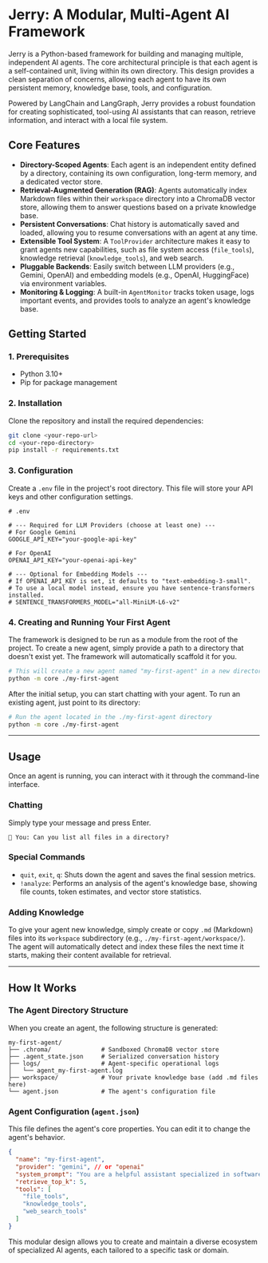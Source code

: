 # Jerry: A Modular, Multi-Agent AI Framework

Jerry is a Python-based framework for building and managing multiple, independent AI agents. The core architectural principle is that each agent is a self-contained unit, living within its own directory. This design provides a clean separation of concerns, allowing each agent to have its own persistent memory, knowledge base, tools, and configuration.

Powered by LangChain and LangGraph, Jerry provides a robust foundation for creating sophisticated, tool-using AI assistants that can reason, retrieve information, and interact with a local file system.




## Core Features

* **Directory-Scoped Agents**: Each agent is an independent entity defined by a directory, containing its own configuration, long-term memory, and a dedicated vector store.
* **Retrieval-Augmented Generation (RAG)**: Agents automatically index Markdown files within their `workspace` directory into a ChromaDB vector store, allowing them to answer questions based on a private knowledge base.
* **Persistent Conversations**: Chat history is automatically saved and loaded, allowing you to resume conversations with an agent at any time.
* **Extensible Tool System**: A `ToolProvider` architecture makes it easy to grant agents new capabilities, such as file system access (`file_tools`), knowledge retrieval (`knowledge_tools`), and web search.
* **Pluggable Backends**: Easily switch between LLM providers (e.g., Gemini, OpenAI) and embedding models (e.g., OpenAI, HuggingFace) via environment variables.
* **Monitoring & Logging**: A built-in `AgentMonitor` tracks token usage, logs important events, and provides tools to analyze an agent's knowledge base.


## Getting Started

### 1. Prerequisites

* Python 3.10+
* Pip for package management

### 2. Installation

Clone the repository and install the required dependencies:

```bash
git clone <your-repo-url>
cd <your-repo-directory>
pip install -r requirements.txt
````

### 3. Configuration

Create a `.env` file in the project's root directory. This file will store your API keys and other configuration settings.

```dotenv
# .env

# --- Required for LLM Providers (choose at least one) ---
# For Google Gemini
GOOGLE_API_KEY="your-google-api-key"

# For OpenAI
OPENAI_API_KEY="your-openai-api-key"

# --- Optional for Embedding Models ---
# If OPENAI_API_KEY is set, it defaults to "text-embedding-3-small".
# To use a local model instead, ensure you have sentence-transformers installed.
# SENTENCE_TRANSFORMERS_MODEL="all-MiniLM-L6-v2"
```

### 4\. Creating and Running Your First Agent

The framework is designed to be run as a module from the root of the project. To create a new agent, simply provide a path to a directory that doesn't exist yet. The framework will automatically scaffold it for you.

```bash
# This will create a new agent named "my-first-agent" in a new directory
python -m core ./my-first-agent
```

After the initial setup, you can start chatting with your agent. To run an existing agent, just point to its directory:

```bash
# Run the agent located in the ./my-first-agent directory
python -m core ./my-first-agent
```

-----

## Usage

Once an agent is running, you can interact with it through the command-line interface.

### Chatting

Simply type your message and press Enter.

```
📝 You: Can you list all files in a directory?
```

### Special Commands

  * `quit`, `exit`, `q`: Shuts down the agent and saves the final session metrics.
  * `!analyze`: Performs an analysis of the agent's knowledge base, showing file counts, token estimates, and vector store statistics.

### Adding Knowledge

To give your agent new knowledge, simply create or copy `.md` (Markdown) files into its `workspace` subdirectory (e.g., `./my-first-agent/workspace/`). The agent will automatically detect and index these files the next time it starts, making their content available for retrieval.

-----

## How It Works

### The Agent Directory Structure

When you create an agent, the following structure is generated:

```
my-first-agent/
├── .chroma/              # Sandboxed ChromaDB vector store
├── .agent_state.json     # Serialized conversation history
├── logs/                 # Agent-specific operational logs
│   └── agent_my-first-agent.log
├── workspace/            # Your private knowledge base (add .md files here)
└── agent.json            # The agent's configuration file
```

### Agent Configuration (`agent.json`)

This file defines the agent's core properties. You can edit it to change the agent's behavior.

```json
{
  "name": "my-first-agent",
  "provider": "gemini", // or "openai"
  "system_prompt": "You are a helpful assistant specialized in software development.",
  "retrieve_top_k": 5,
  "tools": [
    "file_tools",
    "knowledge_tools",
    "web_search_tools"
  ]
}
```

This modular design allows you to create and maintain a diverse ecosystem of specialized AI agents, each tailored to a specific task or domain.

```